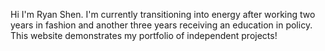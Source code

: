 Hi I'm Ryan Shen. I'm currently transitioning into energy after working two years in fashion and another three years receiving an education in policy. This website demonstrates my portfolio of independent projects!
